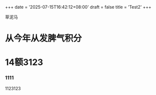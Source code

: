 +++
date = '2025-07-15T16:42:12+08:00'
draft = false
title = 'Test2'
+++

草泥马

# 从今年从发脾气积分

# 14额3123

### 1111

1123123
